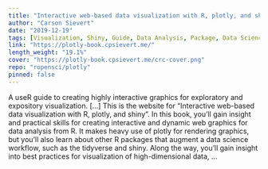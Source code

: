 ```yaml
---
title: "Interactive web-based data visualization with R, plotly, and shiny"
author: "Carson Sievert"
date: "2019-12-19"
tags: [Visualization, Shiny, Guide, Data Analysis, Package, Data Science, Tidyverse]
link: "https://plotly-book.cpsievert.me/"
length_weight: "19.1%"
cover: "https://plotly-book.cpsievert.me/crc-cover.png"
repo: "ropensci/plotly"
pinned: false
---
```


A useR guide to creating highly interactive graphics for exploratory and expository visualization. [...] This is the website for “Interactive web-based data visualization with R, plotly, and shiny”. In this book, you’ll gain insight and practical skills for creating interactive and dynamic web graphics for data analysis from R. It makes heavy use of plotly for rendering graphics, but you’ll also learn about other R packages that augment a data science workflow, such as the tidyverse and shiny. Along the way, you’ll gain insight into best practices for visualization of high-dimensional data, ...
